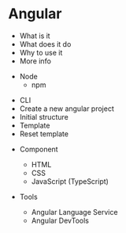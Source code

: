 # Angular

- What is it
- What does it do
- Why to use it
- More info

* Node
  - npm

- CLI
- Create a new angular project
- Initial structure
- Template
- Reset template

* Component
  - HTML
  - CSS
  - JavaScript (TypeScript)

* Tools
  - Angular Language Service
  - Angular DevTools
